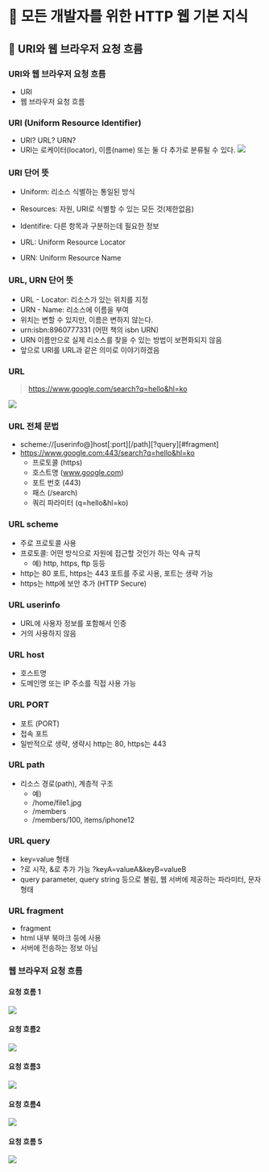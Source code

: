 # :book: 모든 개발자를 위한 HTTP 웹 기본 지식

## :pushpin: URI와 웹 브라우저 요청 흐름

### URI와 웹 브라우저 요청 흐름

- URI
- 웹 브라우저 요청 흐름

### URI (Uniform Resource Identifier)

- URI? URL? URN?
- URI는 로케이터(locator), 이름(name) 또는 둘 다 추가로 분류될 수 있다.
![](./images/uri.png)

### URI 단어 뜻

- Uniform: 리소스 식별하는 통일된 방식
- Resources: 자원, URI로 식별할 수 있는 모든 것(제한없음)
- Identifire: 다른 항목과 구분하는데 필요한 정보

- URL: Uniform Resource Locator
- URN: Uniform Resource Name

### URL, URN 단어 뜻

- URL - Locator: 리소스가 있는 위치를 지정
- URN - Name: 리소스에 이름을 부여
- 위치는 변할 수 있지만, 이름은 변하지 않는다.
- urn:isbn:8960777331 (어떤 책의 isbn URN)
- URN 이름만으로 실제 리소스를 찾을 수 있는 방법이 보편화되지 않음
- 앞으로 URI를 URL과 같은 의미로 이야기하겠음

### URL

> https://www.google.com/search?q=hello&hl=ko

![](./images/url%20search.png)

### URL 전체 문법

- scheme://[userinfo@]host[:port][/path][?query][#fragment]
- https://www.google.com:443/search?q=hello&hl=ko
    - 프로토콜 (https)
    - 호스트명 (www.google.com)
    - 포트 번호 (443)
    - 패스 (/search)
    - 쿼리 파라미터 (q=hello&hl=ko)

### URL scheme

- 주로 프로토콜 사용 
- 프로토콜: 어떤 방식으로 자원에 접근할 것인가 하는 약속 규칙
  - 예) http, https, ftp 등등
- http는 80 포트, https는 443 포트를 주로 사용, 포트는 생략 가능
- https는 http에 보안 추가 (HTTP Secure)

### URL userinfo

- URL에 사용자 정보를 포함해서 인증
- 거의 사용하지 않음

### URL host
- 호스트명
- 도메인명 또는 IP 주소를 직접 사용 가능

### URL PORT
- 포트 (PORT)
- 접속 포트
- 일반적으로 생략, 생략시 http는 80, https는 443

### URL path
- 리소스 경로(path), 계층적 구조
  - 예)
  - /home/file1.jpg
  - /members
  - /members/100, items/iphone12

### URL query
- key=value 형태
- ?로 시작, &로 추가 가능 ?keyA=valueA&keyB=valueB
- query parameter, query string 등으로 불림, 웹 서버에 제공하는 파라미터, 문자 형태

### URL fragment
- fragment
- html 내부 북마크 등에 사용
- 서버에 전송하는 정보 아님

### 웹 브라우저 요청 흐름

#### 요청 흐름 1
![](./images/웹브라우저요청흐름1.png)

#### 요청 흐름2
![](./images/웹브라우저요청흐름2.png)

#### 요청 흐름3
![](./images/웹브라우저요청흐름3.png)

#### 요청 흐름4
![](./images/웹브라우저요청흐름4.png)

#### 요청 흐름 5
![](./images/웹브라우저요청흐름5.png)

